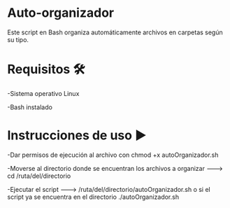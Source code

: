 # Auto-organizador
Este script en Bash organiza automáticamente archivos en carpetas según su tipo.

# Requisitos 🛠
-Sistema operativo Linux

-Bash instalado

# Instrucciones de uso ▶
-Dar permisos de ejecución al archivo con chmod +x autoOrganizador.sh

-Moverse al directorio donde se encuentran los archivos a organizar ---> cd /ruta/del/directorio

-Ejecutar el script ---> /ruta/del/directorio/autoOrganizador.sh o si el script ya se encuentra en el directorio ./autoOrganizador.sh
